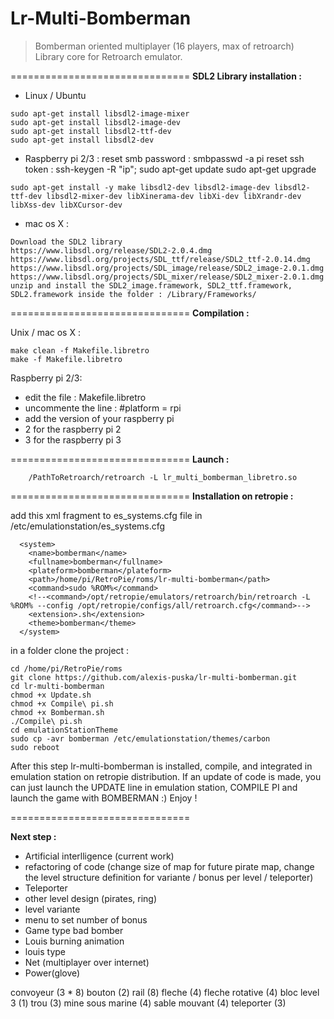 **Lr-Multi-Bomberman**
===============================

> Bomberman oriented multiplayer (16 players, max of retroarch) Library
> core for Retroarch emulator.


===============================
**SDL2 Library installation :** 

- Linux / Ubuntu
```
sudo apt-get install libsdl2-image-mixer
sudo apt-get install libsdl2-image-dev
sudo apt-get install libsdl2-ttf-dev
sudo apt-get install libsdl2-dev
```


- Raspberry pi 2/3 : 
reset smb password : smbpasswd -a pi
reset ssh token : ssh-keygen -R "ip";
sudo apt-get update
sudo apt-get upgrade
```
sudo apt-get install -y make libsdl2-dev libsdl2-image-dev libsdl2-ttf-dev libsdl2-mixer-dev libXinerama-dev libXi-dev libXrandr-dev libXss-dev libXCursor-dev
```


- mac os X : 
```
Download the SDL2 library
https://www.libsdl.org/release/SDL2-2.0.4.dmg
https://www.libsdl.org/projects/SDL_ttf/release/SDL2_ttf-2.0.14.dmg
https://www.libsdl.org/projects/SDL_image/release/SDL2_image-2.0.1.dmg
https://www.libsdl.org/projects/SDL_mixer/release/SDL2_mixer-2.0.1.dmg
unzip and install the SDL2_image.framework, SDL2_ttf.framework, SDL2.framework inside the folder : /Library/Frameworks/
```



===============================
**Compilation :**

Unix / mac os X : 
```
make clean -f Makefile.libretro
make -f Makefile.libretro
```

Raspberry pi 2/3: 
- edit the file : Makefile.libretro
- uncommente the line : #platform = rpi
- add the version of your raspberry pi
- 2 for the raspberry pi 2
- 3 for the raspberry pi 3

===============================
**Launch :**
```
	/PathToRetroarch/retroarch -L lr_multi_bomberman_libretro.so
```

===============================
**Installation on retropie :**

add this xml fragment to es_systems.cfg file in /etc/emulationstation/es_systems.cfg
```
  <system>
    <name>bomberman</name>
    <fullname>bomberman</fullname>
    <plateform>bomberman</plateform>
    <path>/home/pi/RetroPie/roms/lr-multi-bomberman</path>
    <command>sudo %ROM%</command>
    <!--<command>/opt/retropie/emulators/retroarch/bin/retroarch -L %ROM% --config /opt/retropie/configs/all/retroarch.cfg</command>-->
    <extension>.sh</extension>
    <theme>bomberman</theme>
  </system>
```


in a folder clone the project : 
```
cd /home/pi/RetroPie/roms
git clone https://github.com/alexis-puska/lr-multi-bomberman.git
cd lr-multi-bomberman
chmod +x Update.sh
chmod +x Compile\ pi.sh
chmod +x Bomberman.sh
./Compile\ pi.sh
cd emulationStationTheme
sudo cp -avr bomberman /etc/emulationstation/themes/carbon
sudo reboot
```

After this step lr-multi-bomberman is installed, compile, and integrated in emulation station on retropie distribution. If an update of code is made, you can just launch the UPDATE line in emulation station, COMPILE PI and launch the game with BOMBERMAN :) Enjoy !


===============================

**Next step :**
- Artificial interlligence (current work)
- refactoring of code (change size of map for future pirate map, change the level structure definition for variante / bonus per level / teleporter)
- Teleporter
- other level design (pirates, ring)
- level variante
- menu to set number of bonus
- Game type bad bomber
- Louis burning animation
- louis type
- Net (multiplayer over internet)
- Power(glove)


convoyeur (3 * 8)
bouton (2)
rail (8)
fleche (4)
fleche rotative (4)
bloc level 3 (1)
trou (3)
mine sous marine (4)
sable mouvant (4)
teleporter (3)

